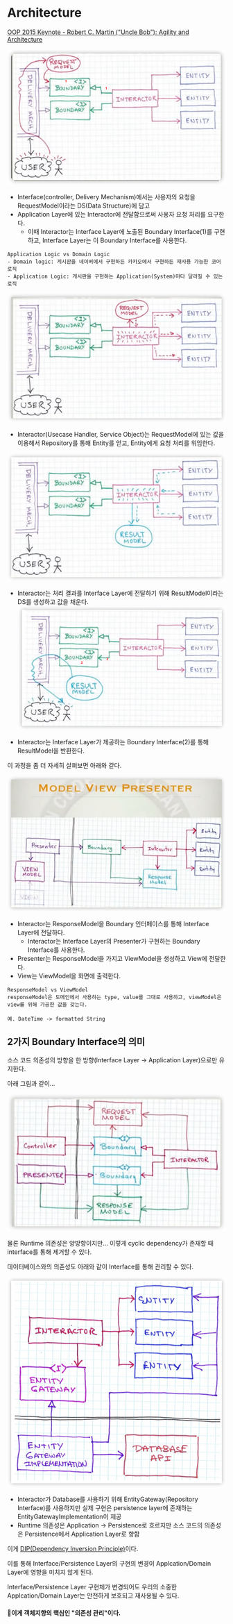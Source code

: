 # Architecture

[OOP 2015 Keynote - Robert C. Martin ("Uncle Bob"): Agility and Architecture](https://www.youtube.com/watch?v=0oGpWmS0aYQ)

![img.png](architecture_1.png)

- Interface(controller, Delivery Mechanism)에서는 사용자의 요청을 RequestModel이라는 DS(Data Structure)에 담고
- Application Layer에 있는 Interactor에 전달함으로써 사용자 요청 처리를 요구한다.
    - 이때 Interactor는 Interface Layer에 노출된 Boundary Interface(1)를 구현하고, Interface Layer는 이 Boundary Interface를 사용한다.

```	
Application Logic vs Domain Logic
- Domain logic: 게시판을 네이버에서 구현하든 카카오에서 구현하든 재사용 가능한 코어 로직
- Application Logic: 게시판을 구현하는 Application(System)마다 달라질 수 있는 로직
```

![img.png](architecture_02.png)

- Interactor(Usecase Handler, Service Object)는 RequestModel에 있는 값을 이용해서 Repository를 통해 Entity를 얻고, Entity에게 요청 처리를 위임한다.

![img.png](architecture_03.png)

- Interactor는 처리 결과를 Interface Layer에 전달하기 위해 ResultModel이라는 DS를 생성하고 값을 채운다.
  ![img_1.png](architecture_04.png)

- Interactor는 Interface Layer가 제공하는 Boundary Interface(2)를 통해 ResultModel을 반환한다.

이 과정을 좀 더 자세히 살펴보면 아래와 같다.

![img_2.png](architecture_05.png)

- Interactor는 ResponseModel을 Boundary 인터페이스를 통해 Interface Layer에 전달하다.
    - Interactor는 Interface Layer의 Presenter가 구현하는 Boundary Interface를 사용한다.
- Presenter는 ResponseModel을 가지고 ViewModel을 생성하고 View에 전달한다.
- View는 ViewModel을 화면에 출력한다.

```
ResponseModel vs ViewModel
responseModel은 도메인에서 사용하는 type, value를 그대로 사용하고, viewModel은 view를 위해 가공한 값을 갖는다.

예. DateTime -> formatted String
```

## 2가지 Boundary Interface의 의미

소스 코드 의존성의 방향을 한 방향(Interface Layer -> Application Layer)으로만 유지한다.

아래 그림과 같이...

![img_3.png](architecture_06.png)

물론 Runtime 의존성은 양방향이지만... 이렇게 cyclic dependency가 존재할 때 interface를 통해 제거할 수 있다.

데이터베이스와의 의존성도 아래와 같이 Interface를 통해 관리할 수 있다.

![img_4.png](architecture_07.png)

- Interactor가 Database를 사용하기 위해 EntityGateway(Repository Interface)를 사용하지만 실제 구현은 persistence layer에 존재하는
  EntityGatewayImplementation이 제공
- Runtime 의존성은 Application -> Persistence로 흐르지만 소스 코드의 의존성은 Persistence에서 Application Layer로 향함

이게 [DIP(Dependency Inversion Principle)](https://www.youtube.com/watch?v=mI1PsrgogCw)이다.

이를 통해 Interface/Persistence Layer의 구현의 변경이 Applcation/Domain Layer에 영향을 미치지 않게 된다.

Interface/Persistence Layer 구현체가 변경되어도 우리의 소중한 Applcation/Domain Layer는 안전하게 보호되고 재사용될 수 있다.

#### **이게 객체지향의 핵심인 "의존성 관리"이다.**
